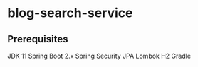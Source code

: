 # blog-search-service

## Prerequisites
JDK 11
Spring Boot 2.x
Spring Security
JPA
Lombok
H2
Gradle
